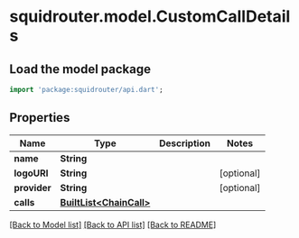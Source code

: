 # squidrouter.model.CustomCallDetails

## Load the model package
```dart
import 'package:squidrouter/api.dart';
```

## Properties
Name | Type | Description | Notes
------------ | ------------- | ------------- | -------------
**name** | **String** |  | 
**logoURI** | **String** |  | [optional] 
**provider** | **String** |  | [optional] 
**calls** | [**BuiltList&lt;ChainCall&gt;**](ChainCall.md) |  | 

[[Back to Model list]](../README.md#documentation-for-models) [[Back to API list]](../README.md#documentation-for-api-endpoints) [[Back to README]](../README.md)



